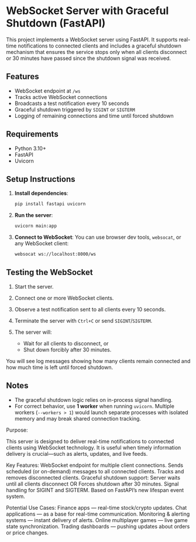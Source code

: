 # WebSocket Server with Graceful Shutdown (FastAPI)

This project implements a WebSocket server using FastAPI. It supports real-time notifications to connected clients and includes a graceful shutdown mechanism that ensures the service stops only when all clients disconnect or 30 minutes have passed since the shutdown signal was received.

## Features

* WebSocket endpoint at `/ws`
* Tracks active WebSocket connections
* Broadcasts a test notification every 10 seconds
* Graceful shutdown triggered by `SIGINT` or `SIGTERM`
* Logging of remaining connections and time until forced shutdown

## Requirements

* Python 3.10+
* FastAPI
* Uvicorn

## Setup Instructions

1. **Install dependencies**:

   ```bash
   pip install fastapi uvicorn
   ```

2. **Run the server**:

   ```bash
   uvicorn main:app
   ```

3. **Connect to WebSocket**:
   You can use browser dev tools, `websocat`, or any WebSocket client:

   ```bash
   websocat ws://localhost:8000/ws
   ```

## Testing the WebSocket

1. Start the server.
2. Connect one or more WebSocket clients.
3. Observe a test notification sent to all clients every 10 seconds.
4. Terminate the server with `Ctrl+C` or send `SIGINT`/`SIGTERM`.
5. The server will:

   * Wait for all clients to disconnect, or
   * Shut down forcibly after 30 minutes.

You will see log messages showing how many clients remain connected and how much time is left until forced shutdown.

## Notes

* The graceful shutdown logic relies on in-process signal handling.
* For correct behavior, use **1 worker** when running `uvicorn`. Multiple workers (`--workers > 1`) would launch separate processes with isolated memory and may break shared connection tracking.


Purpose:

This server is designed to deliver real-time notifications to connected clients using WebSocket technology. It is useful when timely information delivery is crucial—such as alerts, updates, and live feeds.

Key Features:
   WebSocket endpoint for multiple client connections.
   Sends scheduled (or on-demand) messages to all connected clients.
   Tracks and removes disconnected clients.
   Graceful shutdown support:
      Server waits until all clients disconnect OR
      Forces shutdown after 30 minutes.
   Signal handling for SIGINT and SIGTERM.
   Based on FastAPI’s new lifespan event system.

Potential Use Cases:
   Finance apps — real-time stock/crypto updates.
   Chat applications — as a base for real-time communication.
   Monitoring & alerting systems — instant delivery of alerts.
   Online multiplayer games — live game state synchronization.
   Trading dashboards — pushing updates about orders or price changes.
